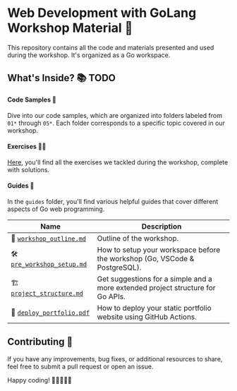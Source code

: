 # Web Development with GoLang Workshop Material 🎈

This repository contains all the code and materials presented and used during the workshop.
It's organized as a Go workspace.

## What's Inside? 📚 TODO

#### Code Samples 📁

Dive into our code samples, which are organized into folders labeled from `01*` through `05*`.
Each folder corresponds to a specific topic covered in our workshop.

#### Exercises 🏋️‍♀️

[Here](https://github.com/valeriatisch/golang-workshop/tree/main/exercises), you'll find all the exercises we tackled during the workshop, complete with solutions.

#### Guides 📖

In the `guides` folder, you'll find various helpful guides that cover different aspects of Go web programming.

| Name                         | Description                                                                    |
|------------------------------|--------------------------------------------------------------------------------|
| 📝 [`workshop_outline.md`](https://github.com/valeriatisch/golang-web-development/blob/main/guides/workshop_outline.md) | Outline of the workshop.                                                       |
| 🛠️ [`pre_workshop_setup.md`](https://github.com/valeriatisch/golang-web-development/blob/main/guides/pre_workshop_setup.md) | How to setup your workspace before the workshop (Go, VSCode & PostgreSQL).     |
| 🏗️ [`project_structure.md`](https://github.com/valeriatisch/golang-web-development/blob/main/guides/project_structure.md) | Get suggestions for a simple and a more extended project structure for Go APIs.|
| 🚀 [`deploy_portfolio.pdf`](https://github.com/valeriatisch/golang-web-development/blob/main/guides/deploy_portfolio.pdf) | How to deploy your static portfolio website using GitHub Actions.               |

## Contributing 🤝

If you have any improvements, bug fixes, or additional resources to share, feel free to submit a pull request or open an issue.

Happy coding! 🎉👩‍💻👨‍💻
